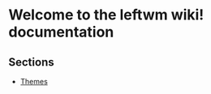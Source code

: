 # Welcome to the leftwm wiki! documentation 

## Sections  
* [Themes](https://github.com/leftwm/leftwm/tree/master/themes) 